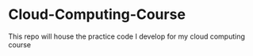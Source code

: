 # Cloud-Computing-Course
This repo will house the practice code I develop for my cloud computing course
